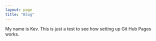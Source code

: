 ```yaml
---
layout: page
title: "Blog"
---
```


My name is Kev. This is just a test to see how setting up Git Hub Pages works. 
